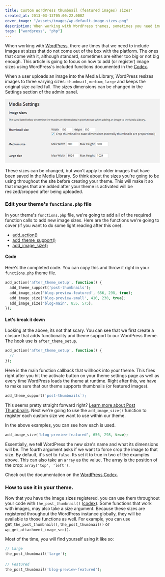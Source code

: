 ```yaml
---
title: Custom WordPress thumbnail (featured images) sizes'
created_at: 2013-03-13T05:00:22.000Z
cover_image: "/assets/images/wp-default-image-sizes.png"
description: When working with WordPress themes, sometimes you need images to be sized differently for different parts of the size. Learn how to make this happen in your theme.
tags: ["wordpress", "php"]
---
```


When working with [WordPress](http://wordpress.org/), there are times that we need to include images at sizes that do not come out of the box with the platform. The ones that come with it, although standard, sometimes are either too big or not big enough. This article is going to focus on how to add (or register) image sizes using WordPress's included functions documented in the [Codex](htps://developer.wordpress.org).

When a user uploads an image into the Media Library, WordPress resizes images to three varying sizes: `thumbnail`, `medium`, `large` and keeps the original size called full. The sizes dimensions can be changed in the Settings section of the admin panel.

![Wordpress's default image sizes](assets/images/wp-default-image-sizes.png)

These sizes can be changed, but won't apply to older images that have been saved in the Media Library. So think about the sizes you're going to be using throughout the site before creating your theme. This will make it so that images that are added after your theme is activated will be resized/cropped after being uploaded.

### Edit your theme's `functions.php` file

In your theme's `functions.php` file, we're going to add all of the required function calls to add new image sizes. Here are the functions we're going to cover (if you want to do some light reading after this one).

- [add_action()](https://developer.wordpress.org/reference/functions/add_action/)
- [add_theme_support()](https://developer.wordpress.org/reference/functions/add_theme_support/)
- [add_image_size()](https://developer.wordpress.org/reference/functions/add_image_size/)

#### Code

Here's the completed code. You can copy this and throw it right in your `functions.php` theme file.

```php
add_action('after_theme_setup', function() {
  add_theme_support('post-thumbnails');
  add_image_size('blog-preview-featured', 656, 298, true);
  add_image_size('blog-preview-small', 410, 230, true);
  add_image_size('blog-main', 855, 575);
});
```

#### Let's break it down

Looking at the above, its not that scary. You can see that we first create a closure that adds functionality and theme support to our WordPress theme. The [hook](https://codex.wordpress.org/Plugin_API#Hooks.2C_Actions_and_Filters) use is `after_theme_setup`.

```php
add_action('after_theme_setup', function() {
  //
});
```

 Here is the main function callback that willhook into your theme. This fires right after you hit the activate button on your theme settings page as well as every time WordPress loads the theme at runtime. Right after this, we have to make sure that our theme supports thumbnails (or featured images).

 ```php
add_theme_support('post-thumbnails`); 
```

This seems pretty straight forward right? [Learn more about Post Thumbnails](https://codex.wordpress.org/Post_Thumbnails). Next we're going to use the `add_image_size()` function to register each custom size we want to use within our theme.

In the above examples, you can see how each is used.

```php
add_image_size('blog-preview-featured', 656, 298, true); 
```

Essentially, we tell WordPress the new size's name and what its dimensions will be. The fourth argument asks if we want to force crop the image to that size. By default, it's set to `false`. Its set it to true in two of the examples above. This can also take an `array` as the value. The array is the position of the crop: `array('top', 'left')`.

Check out the documentation on the [WordPress Codex](https://developer.wordpress.org/reference/functions/add_image_size/).

### How to use it in your theme.

Now that you have the image sizes registered, you can use them throughout your code with `the_post_thumbnail()` ([codex](https://developer.wordpress.org/reference/functions/the_post_thumbnail/)). Some functions that work with images, may also take a size argument. Because these sizes are registered throughout the WordPress instance globally, they will be available to those functions as well. For example, you can use get_`the_post_thumbnail()`, `the_post_thumbnail()` or `wp_get_attachment_image_src()`.

Most of the time, you will find yourself using it like so:

```php
// Large 
the_post_thumbnail('large');

// Featured
the_post_thumbnail('blog-preview-featured');
```
